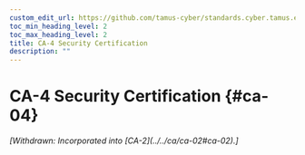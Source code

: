```yaml
---
custom_edit_url: https://github.com/tamus-cyber/standards.cyber.tamus.edu/tree/main/static/content/tamus.edu/TAMUS_profile.xml
toc_min_heading_level: 2
toc_max_heading_level: 2
title: CA-4 Security Certification
description: ""
---
```


# CA-4 Security Certification {#ca-04}


<prop xmlns="http://csrc.nist.gov/ns/oscal/1.0" name="status" value="withdrawn">
            <em>[Withdrawn: Incorporated into [CA-2](../../ca/ca-02#ca-02).]</em>
         </prop>
         

